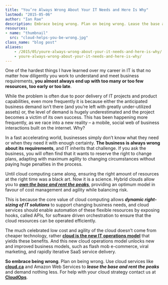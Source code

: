 ```yaml
---
title: "You’re Always Wrong About Your IT Needs and Here Is Why"
lastmod: "2015-05-06"
author: "Ian Rae"
description: Embrace being wrong. Plan on being wrong. Lease the base and rent the peaks and demand nothing less
resources:
- name: "thumbnail"
  src: "cloud-helps-you-be-wrong.jpg"
class_name: "blog post"
aliases:
    - /2015/05/youre-always-wrong-about-your-it-needs-and-here-is-why/
    - youre-always-wrong-about-your-it-needs-and-here-is-why/
---
```


<p>One of the hardest things I have learned over my career in IT is that no matter how diligently you work to understand and meet business requirements,<b> you almost always end up with too many or too few resources, too early or too late</b>.</p><p>While the problem is often due to poor delivery of IT projects and product capabilities, even more frequently it is because either the anticipated business demand isn’t there (and you’re left with greatly under-utilized assets) or, the level of demand is hugely underestimated and the project becomes a victim of its own success. This has been happening more frequently, as we race into a new reality – a mobile, social web of business interactions built on the internet. Why?</p><p>In a fast accelerating world, businesses simply don’t know what they need or when they need it with enough certainty. <b>The business is always wrong about its requirements</b>, and IT inherits that challenge. If you ask the business, you will often find that it wants to reserve the right to change plans, adapting with maximum agility to changing circumstances without paying huge penalties in the process.</p><p>Until cloud computing came along, ensuring the right amount of resources at the right time was a black art. Now it is a science. Hybrid clouds allow you to <a href="https://cloudonomics.wordpress.com/2009/11/30/mathematical-proof-of-the-inevitability-of-cloud-computing/"><b><i>own the base and rent the peak</i></b><b>s</b></a>, providing an optimum model in favour of cost management and agility while balancing risk.</p><p>This is because the core value of cloud computing allows <b><i>dynamic right-sizing of IT solutions</i></b> to support changing business needs, and cloud services should enable automation of these flexible resources by exposing hooks, called APIs, for software driven orchestration to ensure that the cloud resources can be operated efficiently.</p><p>The much celebrated low cost and agility of the cloud doesn’t come from cheaper technology, rather <a href="http://www.cnet.com/news/cloud-is-an-operations-model-not-technology/"><b>cloud is the new IT operations model</b></a> that yields these benefits. And this new cloud operations model unlocks new and improved business models, such as flash mob e-commerce, viral marketing, and rapidly iterative SaaS service delivery.</p><p><b>So embrace being wrong</b>. Plan on being wrong. Use cloud services like <a href="http://cloud.ca"><b>cloud.ca</b></a> and Amazon Web Services to <b><i>lease the base and rent the peaks</i></b> and demand nothing less. For help with your cloud strategy contact us at <a href="/contact-us/"><b>CloudOps</b></a>.</p>